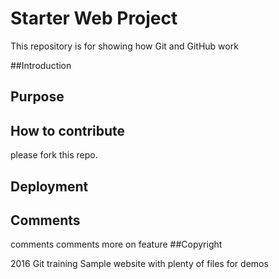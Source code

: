 # Starter Web Project 

This repository is for showing how Git and GitHub work

##Introduction

## Purpose

## How to contribute
please fork this repo.
## Deployment

## Comments
comments
comments more on feature
##Copyright

2016 Git training
Sample website with plenty of files for demos
